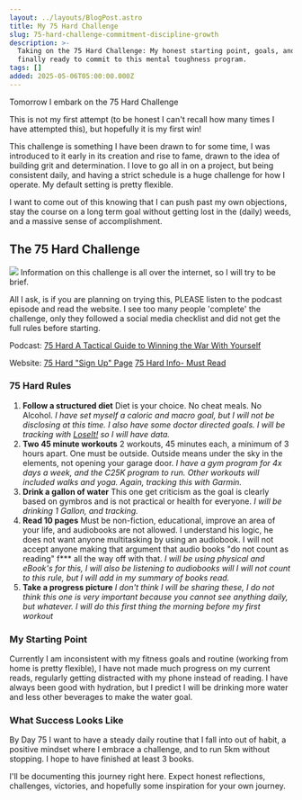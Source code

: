 ```yaml
---
layout: ../layouts/BlogPost.astro
title: My 75 Hard Challenge
slug: 75-hard-challenge-commitment-discipline-growth
description: >-
  Taking on the 75 Hard Challenge: My honest starting point, goals, and why I'm
  finally ready to commit to this mental toughness program.
tags: []
added: 2025-05-06T05:00:00.000Z
---
```


Tomorrow I embark on the <span class="pink">75 Hard Challenge</span>

This is not my first attempt (to be honest I can't recall how many times I have attempted this), but hopefully it is my first win!

This challenge is something I have been drawn to for some time, I was introduced to it early in its creation and rise to fame, drawn to the idea of building grit and determination. I love to go all in on a project, but being consistent daily, and having a strict schedule is a huge challenge for how I operate. My default setting is pretty flexible.

I want to come out of this knowing that I can push past my own objections, stay the course on a long term goal without getting lost in the (daily) weeds, and a massive sense of accomplishment.

## The 75 Hard Challenge

![](/assets/75hard.webp)
Information on this challenge is all over the internet, so I will try to be brief.

All I ask, is if you are planning on trying this, PLEASE listen to the podcast episode and read the website. I see too many people 'complete' the challenge, only they followed a social media checklist and did not get the full rules before starting.

Podcast:
[75 Hard A Tactical Guide to Winning the War With Yourself](https://podcasts.apple.com/us/podcast/14-75hard-a-tactical-guide-to-winning-the-war-with-yourself/id1012570406?i=1000468529541)

Website:
[75 Hard "Sign Up" Page](https://andyfrisella.com/pages/75hard-info)
[75 Hard Info- Must Read](https://andyfrisella.com/blogs/articles/what-is-75-hard)

### 75 Hard Rules

1. **Follow a structured diet**
   Diet is your choice. No cheat meals. No Alcohol.
   *I have set myself a caloric and macro goal, but I will not be disclosing at this time. I also have some doctor directed goals. I will be tracking with [LoseIt!](https://www.loseit.com/%20) so I will have data.*
2. **Two 45 minute workouts**
   2 workouts, 45 minutes each, a minimum of 3 hours apart. One must be outside. Outside means under the sky in the elements, not opening your garage door.
   *I have a gym program for 4x days a week, and the C25K program to run. Other workouts will included walks and yoga. Again, tracking this with Garmin.*
3. **Drink a gallon of water**
   This one get criticism as the goal is clearly based on gymbros and is not practical or health for everyone.
   *I will be drinking 1 Gallon, and tracking.*
4. **Read 10 pages**
   Must be non-fiction, educational, improve an area of your life, and audiobooks are not allowed. I understand his logic, he does not want anyone multitasking by using an audiobook. I will not accept anyone making that argument that audio books "do not count as reading" f\*\*\* all the way off with that.
   *I will be using physical and eBook's for this, I will also be listening to audiobooks will I will not count to this rule, but I will add in my summary of books read.*
5. **Take a progress picture**
   *I don't think I will be sharing these, I do not think this one is very important because you cannot see anything daily, but whatever.
   I will do this first thing the morning before my first workout*

### My Starting Point

Currently I am inconsistent with my fitness goals and routine (working from home is pretty flexible), I have not made much progress on my current reads, regularly getting distracted with my phone instead of reading.
I have always been good with hydration, but I predict I will be drinking more water and less other beverages to make the water goal.

### What Success Looks Like

By Day 75 I want to have a steady daily routine that I fall into out of habit, a positive mindset where I embrace a challenge, and to run 5km without stopping.
I hope to have finished at least 3 books.

I'll be documenting this journey right here. Expect honest reflections, challenges, victories, and hopefully some inspiration for your own journey.
